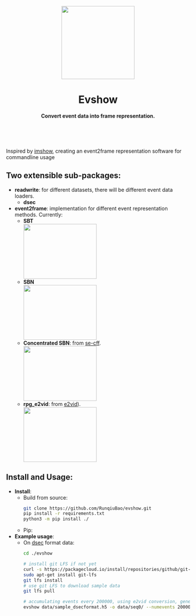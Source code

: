 <div align="center">
  <img src="https://github.com/RunqiuBao/evshow/blob/main/.readme/evshow.png" width="200", height="200">
  <h1>Evshow</h1>
  <p>
    <b>Convert event data into frame representation.</b>
  </p>
  <br>
  <br>
  <br>
</div>

Inspired by [imshow](https://github.com/wkentaro/imshow), creating an event2frame representation software for commandline usage

## Two extensible sub-packages:
- **readwrite**: for different datasets, there will be different event data loaders.
    - **dsec** 
- **event2frame**: implementation for different event representation methods. Currently:
    - **SBT**
      <div align="left">
      <img src="https://github.com/RunqiuBao/evshow/blob/main/.readme/sbt.png" width="200", height="150">
      </div>
    - **SBN**
      <div align="left">
      <img src="https://github.com/RunqiuBao/evshow/blob/main/.readme/sbn.png" width="200", height="150">
      </div>
    - **Concentrated SBN**: from [se-cff](https://github.com/yonseivnl/se-cff).
      <div align="left">
      <img src="https://github.com/RunqiuBao/evshow/blob/main/.readme/concentrate.png" width="200", height="150">
      </div>
    - **rpg_e2vid**: from [e2vid](https://github.com/uzh-rpg/rpg_e2vid)).
      <div align="left">
      <img src="https://github.com/RunqiuBao/evshow/blob/main/.readme/e2vid.png" width="200", height="150">
      </div>

## Install and Usage:
- **Install**:
  - Build from source:
    ```bash
    git clone https://github.com/RunqiuBao/evshow.git
    pip install -r requirements.txt
    python3 -m pip install ./
    ```
  - Pip:
- **Example usage**:
  - On [dsec](https://github.com/uzh-rpg/DSEC) format data:
    ```bash
    cd ./evshow
    
    # install git LFS if not yet
    curl -s https://packagecloud.io/install/repositories/github/git-lfs/script.deb.sh | sudo bash
    sudo apt-get install git-lfs
    git lfs install
    # use git LFS to download sample data
    git lfs pull
    
    # accumulating events every 200000, using e2vid conversion, generate first 10 frames.
    evshow data/sample_dsecformat.h5 -o data/seq0/ --numevents 200000 --rw_module dsec --e2vid --numframes 10
    ```
